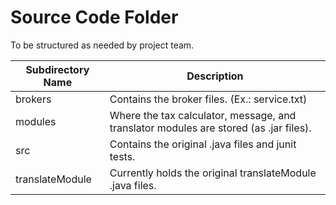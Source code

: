 # Source Code Folder
To be structured as needed by project team.

| Subdirectory Name | Description |
|---|---|
| brokers | Contains the broker files. (Ex.: service.txt) |
| modules | Where the tax calculator, message, and translator modules are stored (as .jar files). |
| src | Contains the original .java files and junit tests. |
| translateModule | Currently holds the original translateModule .java files. |
